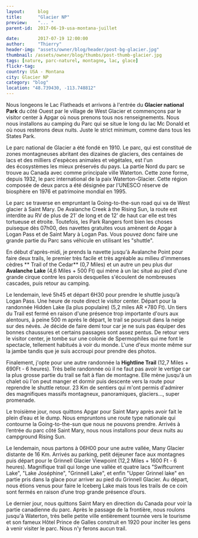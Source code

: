 ```yaml
---
layout:     blog
title:      "Glacier NP"
preview:    "... "
parent-id:  2017-06-19-usa-montana-juillet

date:       2017-07-19 12:00:00
author:     "Thierry"
header-img: "assets/owner/blog/header/post-bg-glacier.jpg"
thumbnail: /assets/owner/blog/thumbs/post-thumb-glacier.jpg
tags: [nature, parc-naturel, montagne, lac, glace]
flickr-tag: 
country: USA - Montana
city: Glacier NP
category: "blog"
location: "48.739430, -113.748812"
---
```


Nous longeons le Lac Flatheads et arrivons à l'entrée du **Glacier national Park** du côté Ouest par le village de West Glacier et commençons par le visitor center à Apgar où nous prenons tous nos renseignements. Nous nous installons au camping du Parc qui se situe le long du lac Mc Donald et où nous resterons deux nuits. Juste le strict minimum, comme dans tous les States Park.

Le parc national de Glacier a été fondé en 1910. Le parc, qui est constitué de zones montagneuses abritant des dizaines de glaciers, des centaines de lacs et des milliers d'espèces animales et végétales, est l'un des écosystèmes les mieux préservés du pays. La partie Nord du parc se trouve au Canada avec comme principale ville Waterton. Cette zone forme, depuis 1932, le parc international de la paix Waterton-Glacier. Cette région composée de deux parcs a été désignée par l'UNESCO réserve de biosphère en 1976 et patrimoine mondial en 1995.

<p class="info-box bg-primary"><i class="fa fa-info-circle"></i>  
Le parc se traverse en empruntant la Going-to-the-sun road qui va de West glacier à Saint Mary. De Avalanche Creek à the Rising Sun, la route est interdite au RV de plus de 21’ de long et de 12’ de haut car elle est très tortueuse et étroite. Toutefois, les Park Rangers font bien les choses puiseque dès 07h00, des navettes gratuites vous amènent de Apgar à Logan Pass et de Saint Mary à Logan Pas. Vous pouvez donc faire une grande partie du Parc sans véhicule en utilisant les "shuttle".
</p>

En début d'après-midi, je prends la navette jusqu'à Avalanche Point pour faire deux trails, le premier très facile et très agréable au milieu d'immenses cèdres ** Trail of the Cedar** (0,7 Miles) et un autre un peu plus dur **Avalanche Lake** (4,6 Miles + 500 Ft) qui mène à un lac situé au pied d'une grande cirque contre les parois desquelles s'écoulent de nombreuses cascades, puis retour au camping.  

Le lendemain, levé 5h45 et départ 6H30 pour prendre le shuttle jusqu’à Logan Pass. Une heure de route direct le visitor center. Départ pour la randonnée Hidden Lake (la plus populaire) (5,2 miles AR +780 Ft). Un tiers du Trail est fermé en raison d'une présence trop importante d'ours aux alentours, à peine 500 m après le départ, le trail se poursuit dans la neige sur des névés. Je décide de faire demi tour car je ne suis pas équiper des bonnes chaussures et certains passages sont assez pentus. De retour vers le visitor center, je tombe sur une colonie de Spermophiles qui me font le spectacle, tellement habitués à voir du monde. L'une d'eux monte même sur la jambe tandis que je suis accroupi pour prendre des photos. 

Finalement, j'opte pour une autre randonnée la **Hightline Trail** (12,7 Miles + 690Ft - 6 heures). Très belle randonnée où il ne faut pas avoir le vertige car la plus grosse partie du trail se fait à flan de montagne. Elle mène jusqu'à un chalet où l'on peut manger et dormir puis descente vers la route pour reprendre le shuttle retour. 23 Km de sentiers qui m'ont permis d'admirer des magnifiques massifs montagneux, panoramiques, glaciers..., super promenade. 

Le troisième jour, nous quittons Apgar pour Saint Mary après avoir fait le plein d’eau et le dump. Nous empruntons une route type nationale qui contourne la  Going-to-the-sun que nous ne pouvons prendre. Arrivés à l’entrée du parc côté Saint Mary, nous nous installons  pour deux nuits au campground Rising Sun.

Le lendemain, nous partons à 06H00 pour une autre vallée, Many Glacier distante de 16 Km. Arrivés au parking, petit déjeuner face aux montagnes puis départ pour le Grinnell Glacier Viewpoint (12,2 Miles + 1600 Ft - 6 heures). Magnifique trail qui longe une vallée et quatre lacs "Swiftcurrent Lake", "Lake Joséphine", "Grinnell Lake", et enfin "Upper Grinnel lake" en partie pris dans la glace pour arriver au pied du Grinnell Glacier. Au départ, nous étions venus pour faire le Iceberg Lake mais tous les trails de ce coin sont fermés en raison d’une trop grande présence d’ours.

Le dernier jour, nous quittons Saint Mary en direction du Canada pour voir la partie canadienne du parc. Après le passage de la frontière, nous roulons jusqu'à Waterton, très belle petite ville entièrement tournée vers le tourisme et son fameux Hôtel Prince de Galles construit en 1920 pour inciter les gens à venir visiter le parc. Nous n'y ferons aucun trail.


